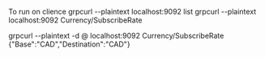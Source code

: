 To run on clience
grpcurl --plaintext localhost:9092 list
grpcurl --plaintext localhost:9092 Currency/SubscribeRate

grpcurl --plaintext -d @ localhost:9092 Currency/SubscribeRate 
{"Base":"CAD","Destination":"CAD"}